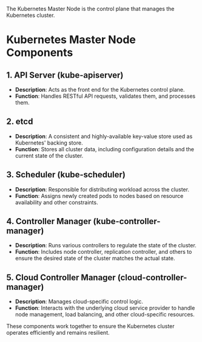 The Kubernetes Master Node is the control plane that manages the Kubernetes cluster.

# Kubernetes Master Node Components

## 1. API Server (kube-apiserver)
- **Description**: Acts as the front end for the Kubernetes control plane.
- **Function**: Handles RESTful API requests, validates them, and processes them.

## 2. etcd
- **Description**: A consistent and highly-available key-value store used as Kubernetes' backing store.
- **Function**: Stores all cluster data, including configuration details and the current state of the cluster.

## 3. Scheduler (kube-scheduler)
- **Description**: Responsible for distributing workload across the cluster.
- **Function**: Assigns newly created pods to nodes based on resource availability and other constraints.

## 4. Controller Manager (kube-controller-manager)
- **Description**: Runs various controllers to regulate the state of the cluster.
- **Function**: Includes node controller, replication controller, and others to ensure the desired state of the cluster matches the actual state.

## 5. Cloud Controller Manager (cloud-controller-manager)
- **Description**: Manages cloud-specific control logic.
- **Function**: Interacts with the underlying cloud service provider to handle node management, load balancing, and other cloud-specific resources.

These components work together to ensure the Kubernetes cluster operates efficiently and remains resilient.
